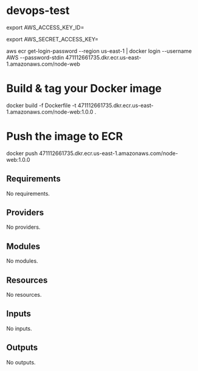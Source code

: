 # devops-test

export AWS_ACCESS_KEY_ID=

export AWS_SECRET_ACCESS_KEY=

aws ecr get-login-password --region us-east-1 | docker login --username AWS --password-stdin 471112661735.dkr.ecr.us-east-1.amazonaws.com/node-web

# Build & tag your Docker image
docker build -f Dockerfile -t 471112661735.dkr.ecr.us-east-1.amazonaws.com/node-web:1.0.0 .

# Push the image to ECR
docker push 471112661735.dkr.ecr.us-east-1.amazonaws.com/node-web:1.0.0
<!-- BEGIN_TF_DOCS -->
## Requirements

No requirements.

## Providers

No providers.

## Modules

No modules.

## Resources

No resources.

## Inputs

No inputs.

## Outputs

No outputs.
<!-- END_TF_DOCS -->